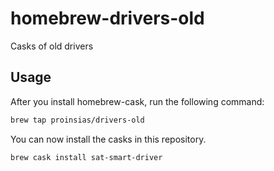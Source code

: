 <!-- textlint-disable en-capitalization -->

# homebrew-drivers-old

<!-- textlint-enable en-capitalization -->

Casks of old drivers

## Usage

After you install homebrew-cask, run the following command:

```sh
brew tap proinsias/drivers-old
```

You can now install the casks in this repository.

```sh
brew cask install sat-smart-driver
```
